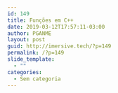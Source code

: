 ```yaml
---
id: 149
title: Funções em C++
date: 2019-03-12T17:57:11-03:00
author: PGANME
layout: post
guid: http://imersive.tech/?p=149
permalink: /?p=149
slide_template:
  - ""
categories:
  - Sem categoria
---
```

